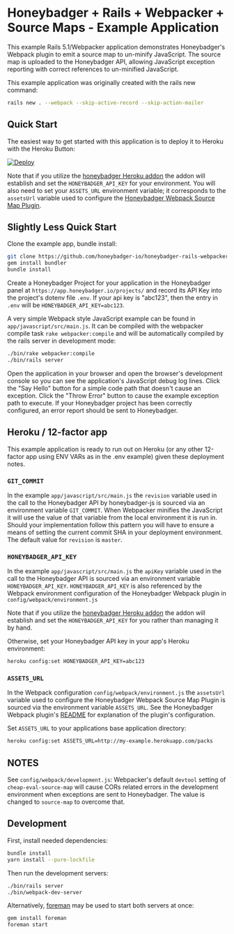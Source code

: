# Honeybadger + Rails + Webpacker + Source Maps - Example Application

This example Rails 5.1/Webpacker application demonstrates Honeybadger's Webpack
plugin to emit a source map to un-minify JavaScript. The source map is uploaded
to the Honeybadger API, allowing JavaScript exception reporting with correct
references to un-minified JavaScript.

This example application was originally created with the rails new command:

```sh
rails new . --webpack --skip-active-record --skip-action-mailer
```
## Quick Start

The easiest way to get started with this application is to deploy it to Heroku
with the Heroku Button:

[![Deploy](https://www.herokucdn.com/deploy/button.png)](https://heroku.com/deploy)

Note that if you utilize the [honeybadger Heroku
addon](https://elements.heroku.com/addons/honeybadger) the addon will establish
and set the `HONEYBADGER_API_KEY` for your environment. You will also need to
set your `ASSETS_URL` environment variable; it corresponds to the `assetsUrl`
variable used to configure the [Honeybadger Webpack Source Map
Plugin](https://github.com/honeybadger-io/honeybadger-webpack).

## Slightly Less Quick Start

Clone the example app, bundle install:

```sh
git clone https://github.com/honeybadger-io/honeybadger-rails-webpacker-example.git
gem install bundler
bundle install
```

Create a Honeybadger Project for your application in the Honeybadger panel at
`https://app.honeybadger.io/projects/` and record its API Key into the project's
dotenv file `.env`. If your api key is "abc123", then the entry in `.env` will
be `HONEYBADGER_API_KEY=abc123`.

A very simple Webpack style JavaScript example can be found in
`app/javascript/src/main.js`. It can be compiled with the webpacker compile task
`rake webpacker:compile` and will be automatically compiled by the rails server
in development mode:

```sh
./bin/rake webpacker:compile
./bin/rails server
```

Open the application in your browser and open the browser's development console
so you can see the application's JavaScript debug log lines. Click the "Say
Hello" button for a simple code path that doesn't cause an exception. Click the
"Throw Error" button to cause the example exception path to execute. If your
Honeybadger project has been correctly configured, an error report should be
sent to Honeybadger.

## Heroku / 12-factor app

This example application is ready to run out on Heroku (or any other 12-factor
app using ENV VARs as in the .env example) given these deployment notes.

### `GIT_COMMIT`

In the example `app/javascript/src/main.js` the `revision` variable used in the
call to the Honeybadger API by honeybadger-js is sourced via an environment
variable `GIT_COMMIT`.  When Webpacker minifies the JavaScript it will use the
value of that variable from the local environment it is run in. Should your
implementation follow this pattern you will have to ensure a means of setting
the current commit SHA in your deployment environment. The default value for
`revision` is `master`.

### `HONEYBADGER_API_KEY`

In the example `app/javascript/src/main.js` the `apiKey` variable used in the
call to the Honeybadger API is sourced via an environment variable
`HONEYBADGER_API_KEY`. `HONEYBADGER_API_KEY` is also referenced by the Webpack
environment configuration of the Honeybadger Webpack plugin in
`config/webpack/environment.js`

Note that if you utilize the [honeybadger Heroku
addon](https://elements.heroku.com/addons/honeybadger) the addon will establish
and set the `HONEYBADGER_API_KEY` for you rather than managing it by hand.

Otherwise, set your Honeybadger API key in your app's Heroku environment:

```sh
heroku config:set HONEYBADGER_API_KEY=abc123
```

### `ASSETS_URL`

In the Webpack configuration `config/webpack/environment.js` the `assetsUrl`
variable used to configure the Honeybadger Webpack Source Map Plugin is sourced
via the environment variable `ASSETS_URL`. See the Honeybadger Webpack plugin's
[README](https://github.com/honeybadger-io/honeybadger-webpack) for explanation
of the plugin's configuration.

Set `ASSETS_URL` to your applications base application directory:

```sh
heroku config:set ASSETS_URL=http://my-example.herokuapp.com/packs
```

## NOTES

See `config/webpack/development.js`: Webpacker's default `devtool` setting of
`cheap-eval-source-map` will cause CORs related errors in the development
environment when exceptions are sent to Honeybadger. The value is changed to
`source-map` to overcome that.


## Development

First, install needed dependencies:

```sh
bundle install
yarn install --pure-lockfile
```

Then run the development servers:

```sh
./bin/rails server
./bin/webpack-dev-server
```

Alternatively, [foreman](http://ddollar.github.io/foreman/) may be used to start
both servers at once:

```sh
gem install foreman
foreman start
```
